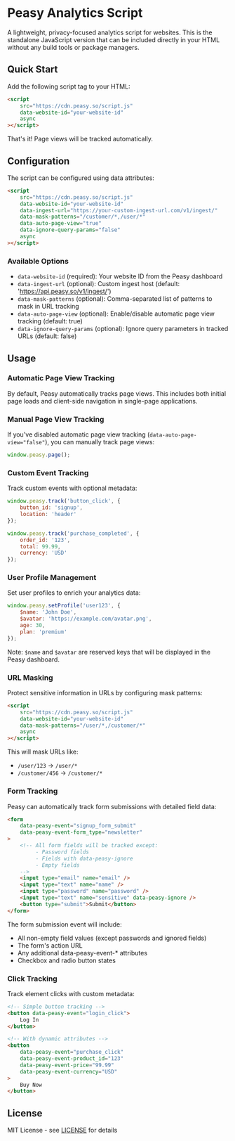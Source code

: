 # Peasy Analytics Script

A lightweight, privacy-focused analytics script for websites. This is the standalone JavaScript version that can be included directly in your HTML without any build tools or package managers.

## Quick Start

Add the following script tag to your HTML:

```html
<script
    src="https://cdn.peasy.so/script.js"
    data-website-id="your-website-id"
    async
></script>
```

That's it! Page views will be tracked automatically.

## Configuration

The script can be configured using data attributes:

```html
<script
    src="https://cdn.peasy.so/script.js"
    data-website-id="your-website-id"
    data-ingest-url="https://your-custom-ingest-url.com/v1/ingest/"
    data-mask-patterns="/customer/*,/user/*"
    data-auto-page-view="true"
    data-ignore-query-params="false"
    async
></script>
```

### Available Options

- `data-website-id` (required): Your website ID from the Peasy dashboard
- `data-ingest-url` (optional): Custom ingest host (default: 'https://api.peasy.so/v1/ingest/')
- `data-mask-patterns` (optional): Comma-separated list of patterns to mask in URL tracking
- `data-auto-page-view` (optional): Enable/disable automatic page view tracking (default: true)
- `data-ignore-query-params` (optional): Ignore query parameters in tracked URLs (default: false)

## Usage

### Automatic Page View Tracking

By default, Peasy automatically tracks page views. This includes both initial page loads and client-side navigation in single-page applications.

### Manual Page View Tracking

If you've disabled automatic page view tracking (`data-auto-page-view="false"`), you can manually track page views:

```javascript
window.peasy.page();
```

### Custom Event Tracking

Track custom events with optional metadata:

```javascript
window.peasy.track('button_click', {
    button_id: 'signup',
    location: 'header'
});

window.peasy.track('purchase_completed', {
    order_id: '123',
    total: 99.99,
    currency: 'USD'
});
```

### User Profile Management

Set user profiles to enrich your analytics data:

```javascript
window.peasy.setProfile('user123', {
    $name: 'John Doe',
    $avatar: 'https://example.com/avatar.png',
    age: 30,
    plan: 'premium'
});
```

Note: `$name` and `$avatar` are reserved keys that will be displayed in the Peasy dashboard.

### URL Masking

Protect sensitive information in URLs by configuring mask patterns:

```html
<script
    src="https://cdn.peasy.so/script.js"
    data-website-id="your-website-id"
    data-mask-patterns="/user/*,/customer/*"
    async
></script>
```

This will mask URLs like:
- `/user/123` → `/user/*`
- `/customer/456` → `/customer/*`

### Form Tracking

Peasy can automatically track form submissions with detailed field data:

```html
<form 
    data-peasy-event="signup_form_submit"
    data-peasy-event-form_type="newsletter"
>
    <!-- All form fields will be tracked except:
         - Password fields
         - Fields with data-peasy-ignore
         - Empty fields
    -->
    <input type="email" name="email" />
    <input type="text" name="name" />
    <input type="password" name="password" />
    <input type="text" name="sensitive" data-peasy-ignore />
    <button type="submit">Submit</button>
</form>
```

The form submission event will include:
- All non-empty field values (except passwords and ignored fields)
- The form's action URL
- Any additional data-peasy-event-* attributes
- Checkbox and radio button states


### Click Tracking

Track element clicks with custom metadata:

```html
<!-- Simple button tracking -->
<button data-peasy-event="login_click">
    Log In
</button>

<!-- With dynamic attributes -->
<button 
    data-peasy-event="purchase_click"
    data-peasy-event-product_id="123"
    data-peasy-event-price="99.99"
    data-peasy-event-currency="USD"
>
    Buy Now
</button>
```

## License

MIT License - see [LICENSE](LICENSE) for details
